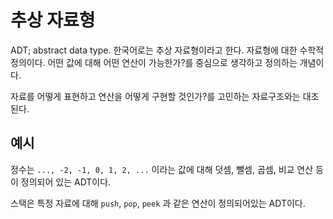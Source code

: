 # 추상 자료형

ADT; abstract data type. 한국어로는 추상 자료형이라고 한다. 자료형에 대한
수학적 정의이다. 어떤 값에 대해 어떤 연산이 가능한가?를 중심으로 생각하고
정의하는 개념이다.

자료를 어떻게 표현하고 연산을 어떻게 구현할 것인가?를 고민하는 자료구조와는 대조된다.

## 예시

정수는 `..., -2, -1, 0, 1, 2, ...` 이라는 값에 대해 덧셈, 뺄셈, 곱셈, 비교 연산
등이 정의되어 있는 ADT이다.

스택은 특정 자료에 대해 `push`, `pop`, `peek` 과 같은 연산이 정의되어있는 ADT이다.